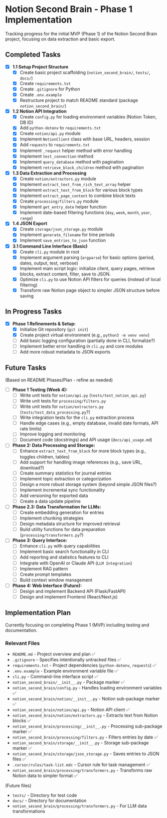 # Notion Second Brain - Phase 1 Implementation

Tracking progress for the initial MVP (Phase 1) of the Notion Second Brain project, focusing on data extraction and basic export.

## Completed Tasks

- [x] **1.1 Setup Project Structure**
  - [x] Create basic project scaffolding (`notion_second_brain/`, `tests/`, `docs/`)
  - [x] Create `requirements.txt`
  - [x] Create `.gitignore` for Python
  - [x] Create `.env.example`
  - [x] Restructure project to match README standard (package `notion_second_brain/`)
- [x] **1.2 Notion API Integration**
  - [x] Create `config.py` for loading environment variables (Notion Token, DB ID)
  - [x] Add `python-dotenv` to `requirements.txt`
  - [x] Create `notion/api.py` module
  - [x] Implement `NotionClient` class with base URL, headers, session
  - [x] Add `requests` to `requirements.txt`
  - [x] Implement `_request` helper method with error handling
  - [x] Implement `test_connection` method
  - [x] Implement `query_database` method with pagination
  - [x] Implement `retrieve_block_children` method with pagination
- [x] **1.3 Data Extraction and Processing**
  - [x] Create `notion/extractors.py` module
  - [x] Implement `extract_text_from_rich_text_array` helper
  - [x] Implement `extract_text_from_block` for various block types
  - [x] Implement `extract_page_content` to combine block texts
  - [x] Create `processing/filters.py` module
  - [x] Implement `get_entry_date` helper function
  - [x] Implement date-based filtering functions (`day`, `week`, `month`, `year`, `range`)
- [x] **1.4 JSON Export**
  - [x] Create `storage/json_storage.py` module
  - [x] Implement `generate_filename` for time periods
  - [x] Implement `save_entries_to_json` function
- [x] **3.1 Command Line Interface (Basic)**
  - [x] Create `cli.py` module in root
  - [x] Implement argument parsing (`argparse`) for basic options (period, dates, output, test, verbose)
  - [x] Implement main script logic: initialize client, query pages, retrieve blocks, extract content, filter, save to JSON.
  - [x] Optimize `cli.py` to use Notion API filters for queries (instead of local filtering)
  - [x] Transform raw Notion page object to simpler JSON structure before saving

## In Progress Tasks

- [x] **Phase 1 Refinements & Setup:**
  - [x] Initialize Git repository (`git init`)
  - [x] Create project virtual environment (e.g., `python3 -m venv venv`)
  - [ ] Add basic logging configuration (partially done in CLI, formalize?)
  - [ ] Implement better error handling in `cli.py` and core modules
  - [ ] Add more robust metadata to JSON exports

## Future Tasks

(Based on README Phases/Plan - refine as needed)

- [ ] **Phase 1 Testing (Week 4):**
  - [ ] Write unit tests for `notion/api.py` (`tests/test_notion_api.py`)
  - [ ] Write unit tests for `processing/filters.py`
  - [ ] Write unit tests for `notion/extractors.py` (`tests/test_data_processing.py`?)
  - [ ] Write integration tests for the `cli.py` extraction process
  - [ ] Handle edge cases (e.g., empty database, invalid date formats, API rate limits)
  - [ ] Improve logging and monitoring
  - [ ] Document code (docstrings) and API usage (`docs/api_usage.md`)
- [ ] **Phase 2: Data Processing and Storage:**
  - [ ] Enhance `extract_text_from_block` for more block types (e.g., toggles children, tables)
  - [ ] Add support for handling image references (e.g., save URL, download?)
  - [ ] Create summary statistics for journal entries
  - [ ] Implement topic extraction or categorization
  - [ ] Design a more robust storage system (beyond simple JSON files?)
  - [ ] Implement incremental sync functionality
  - [ ] Add versioning for exported data
  - [ ] Create a data update pipeline
- [ ] **Phase 2.3: Data Transformation for LLMs:**
  - [ ] Create embedding generation for entries
  - [ ] Implement chunking strategies
  - [ ] Design metadata structure for improved retrieval
  - [ ] Build utility functions for data preparation (`processing/transformers.py`?)
- [ ] **Phase 3: Query Interface:**
  - [ ] Enhance `cli.py` with query capabilities
  - [ ] Implement basic search functionality in CLI
  - [ ] Add reporting and statistics features to CLI
  - [ ] Integrate with OpenAI or Claude API (`LLM Integration`)
  - [ ] Implement RAG pattern
  - [ ] Create prompt templates
  - [ ] Build context window management
- [ ] **Phase 4: Web Interface (Future):**
  - [ ] Design and implement Backend API (Flask/FastAPI)
  - [ ] Design and implement Frontend (React/Next.js)

## Implementation Plan

Currently focusing on completing Phase 1 (MVP) including testing and documentation.

### Relevant Files

- `README.md` - Project overview and plan ✅
- `.gitignore` - Specifies intentionally untracked files ✅
- `requirements.txt` - Project dependencies (`python-dotenv`, `requests`) ✅
- `.env.example` - Example environment variable file ✅
- `cli.py` - Command-line interface script ✅
- `notion_second_brain/__init__.py` - Package marker ✅
- `notion_second_brain/config.py` - Handles loading environment variables ✅
- `notion_second_brain/notion/__init__.py` - Notion sub-package marker ✅
- `notion_second_brain/notion/api.py` - Notion API client ✅
- `notion_second_brain/notion/extractors.py` - Extracts text from Notion blocks ✅
- `notion_second_brain/processing/__init__.py` - Processing sub-package marker ✅
- `notion_second_brain/processing/filters.py` - Filters entries by date ✅
- `notion_second_brain/storage/__init__.py` - Storage sub-package marker ✅
- `notion_second_brain/storage/json_storage.py` - Saves entries to JSON files ✅
- `.cursor/rules/task-list.mdc` - Cursor rule for task management ✅
- `notion_second_brain/processing/transformers.py` - Transforms raw Notion data to simpler format ✅

(Future files)
- `tests/` - Directory for test code
- `docs/` - Directory for documentation
- `notion_second_brain/processing/transformers.py` - For LLM data transformations 